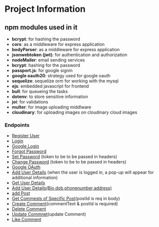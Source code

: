 # Project Information

## npm modules used in it

- **bcrypt**: for hashing the password
- **cors**: as a middleware for express application
- **bodyParser**: as a middleware for express application
- **jsonwebtoken (jwt)**: for authentication and authorization
- **nodeMailer**: email sending services
- **bcrypt**: hashing for the password
- **passport.js**: for google signin
- **google oauth20**: strategy used for google oauth
- **sequelize**: sequelize orm for working with the mysql
- **ejs**: embedded javascript for frontend
- **bull**: for queueing the tasks
- **dotenv**: to store sensitive information
- **joi**: for validations
- **multer**: for image uploading middlware
- **cloudinary**: for uploading images on cloudinary cloud images

### Endpoints

- [Register User](http://192.168.1.64:8080/api/auth/user/register-user)
- [Login](http://192.168.1.64:8080/api/auth/user/login)
- [Google Login](http://192.168.1.64:8080/api/auth/user/google/login)
- [Forgot Password](http://192.168.1.64:8080/api/user/forgot-password)
- [Set Password](http://192.168.1.64:8080/api/user/setnew-password) (token to be to be passed in headers)
- [Change Password](http://192.168.1.64:8080/api/user/change-password) (token to be to be passed in headers)
- [Google OAuth](http://localhost:8080/api/auth/user/auth/google)
- [Add User Details](http://localhost:8080/api/user/add-extradetails) (when the user is logged in, a pop-up will appear for additional information)
- [Get User Details](http://localhost:8080/api/user/user-extradetails)
- [Add User Details(Bio,dob,phonenumber,address)](http://localhost:8080/api/user/user-details)
- [add Post](http://localhost:8080/api/user/add-post)
- [Get Commests of Specific Post](http://localhost:8080/api/user/post/comment)(postId is req in body)
- [Create Comment](http://localhost:8080/api/user/post/comment)(commentText & postId is required)
- [Delete Comment](http://localhost:8080/api/user/post/comment/:postId)
- [Update Commnet](http://localhost:8080/api/user/post/comment/:postId)(update Comment)
- [Like Comment](http://localhost:8080/api/user/post/like)
